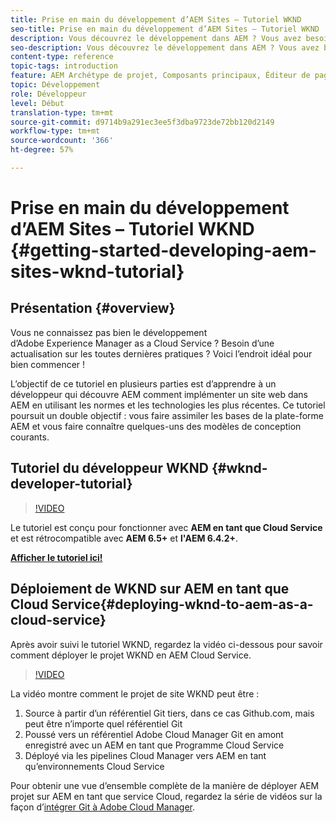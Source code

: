 ```yaml
---
title: Prise en main du développement d’AEM Sites – Tutoriel WKND
seo-title: Prise en main du développement d’AEM Sites – Tutoriel WKND
description: Vous découvrez le développement dans AEM ? Vous avez besoin d’une mise à niveau sur les meilleures pratiques ? Voici l’endroit idéal pour bien commencer ! L’objectif de ce tutoriel en plusieurs parties est d’apprendre à un développeur qui découvre AEM comment implémenter un site web dans AEM en utilisant les normes et les technologies les plus récentes.
seo-description: Vous découvrez le développement dans AEM ? Vous avez besoin d’une mise à niveau sur les meilleures pratiques ? Voici l’endroit idéal pour bien commencer ! L’objectif de ce tutoriel en plusieurs parties est d’apprendre à un développeur qui découvre AEM comment implémenter un site web dans AEM en utilisant les normes et les technologies les plus récentes.
content-type: reference
topic-tags: introduction
feature: AEM Archétype de projet, Composants principaux, Éditeur de page, Modèles modifiables
topic: Développement
role: Développeur
level: Début
translation-type: tm+mt
source-git-commit: d9714b9a291ec3ee5f3dba9723de72bb120d2149
workflow-type: tm+mt
source-wordcount: '366'
ht-degree: 57%

---
```



# Prise en main du développement d’AEM Sites – Tutoriel WKND {#getting-started-developing-aem-sites-wknd-tutorial}

## Présentation {#overview}

Vous ne connaissez pas bien le développement d’Adobe Experience Manager as a Cloud Service ? Besoin d’une actualisation sur les toutes dernières pratiques ? Voici l’endroit idéal pour bien commencer !

L’objectif de ce tutoriel en plusieurs parties est d’apprendre à un développeur qui découvre AEM comment implémenter un site web dans AEM en utilisant les normes et les technologies les plus récentes. Ce tutoriel poursuit un double objectif : vous faire assimiler les bases de la plate-forme AEM et vous faire connaître quelques-uns des modèles de conception courants.

## Tutoriel du développeur WKND {#wknd-developer-tutorial}

>[!VIDEO](https://video.tv.adobe.com/v/30476?quality=12&learn=on)

Le tutoriel est conçu pour fonctionner avec **AEM en tant que Cloud Service** et est rétrocompatible avec **AEM 6.5+** et **l&#39;AEM 6.4.2+**.

**[Afficher le tutoriel ici!](https://docs.adobe.com/content/help/fr-FR/experience-manager-learn/getting-started-wknd-tutorial-develop/overview.html)**

## Déploiement de WKND sur AEM en tant que Cloud Service{#deploying-wknd-to-aem-as-a-cloud-service}

Après avoir suivi le tutoriel WKND, regardez la vidéo ci-dessous pour savoir comment déployer le projet WKND en AEM Cloud Service.

>[!VIDEO](https://video.tv.adobe.com/v/30191?quality=12&learn=on)

La vidéo montre comment le projet de site WKND peut être :

1. Source à partir d’un référentiel Git tiers, dans ce cas Github.com, mais peut être n’importe quel référentiel Git
2. Poussé vers un référentiel Adobe Cloud Manager Git en amont enregistré avec un AEM en tant que Programme Cloud Service
3. Déployé via les pipelines Cloud Manager vers AEM en tant qu’environnements Cloud Service

Pour obtenir une vue d’ensemble complète de la manière de déployer AEM projet sur AEM en tant que service Cloud, regardez la série de vidéos sur la façon d’[intégrer Git à Adobe Cloud Manager](https://docs.adobe.com/content/help/en/experience-manager-cloud-manager/using/managing-code/setup-cloud-manager-git-integration.html).
